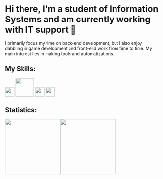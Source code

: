 # Hi there, I'm a student of Information Systems and am currently working with IT support 👋
I primarily focus my time on back-end development, but I also enjoy dabbling in game development and front-end work from time to time.
My main interest lies in making tools and automatizations.



## My Skills:
 <img src="https://skillicons.dev/icons?i=c,cs,py,java&perline=4" height="30rem">

<img src="https://skillicons.dev/icons?i=mysql,sqlite,mongodb,maven,gradle&perline=4" height="60rem">

<img src="https://skillicons.dev/icons?i=linux,git&perline=4" height="30rem">

<img src="https://skillicons.dev/icons?i=html,css,js,nodejs&perline=4" height="30rem">




## Statistics:
<div style="display: flex; flex-direction: row;"> 
  <img height="180em" src="https://github-readme-stats.vercel.app/api/top-langs/?username=Valdesmar&layout=compact&langs_count=7&theme=nightowl"/>

  <img height="180em" src="https://github-readme-stats.vercel.app/api?username=Valdesmar&show_icons=true&theme=nightowl&include_all_commits=true&count_private=true"/>









